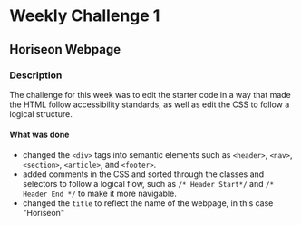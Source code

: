 # Weekly Challenge 1
## Horiseon Webpage
### Description
The challenge for this week was to edit the starter code in a way that made the HTML follow accessibility standards, as well as edit the CSS to follow a logical structure.
#### What was done
* changed the ``<div>`` tags into semantic elements such as ``<header>``, ``<nav>``, ``<section>``, ``<article>``, and ``<footer>``.
* added comments in the CSS and sorted through the classes and selectors to follow a logical flow, such as ``/* Header Start*/`` and ``/* Header End */`` to make it more navigable.
* changed the ``title`` to reflect the name of the webpage, in this case "Horiseon"